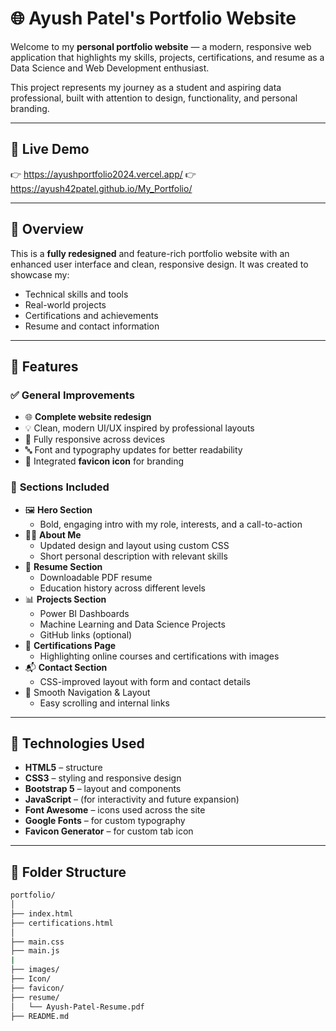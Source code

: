 # 🌐 Ayush Patel's Portfolio Website

Welcome to my **personal portfolio website** — a modern, responsive web application that highlights my skills, projects, certifications, and resume as a Data Science and Web Development enthusiast.

This project represents my journey as a student and aspiring data professional, built with attention to design, functionality, and personal branding.

---

## 🚀 Live Demo

👉 https://ayushportfolio2024.vercel.app/
👉 https://ayush42patel.github.io/My_Portfolio/

---

## 📌 Overview

This is a **fully redesigned** and feature-rich portfolio website with an enhanced user interface and clean, responsive design. It was created to showcase my:

- Technical skills and tools
- Real-world projects
- Certifications and achievements
- Resume and contact information

---

## 🧰 Features

### ✅ General Improvements
- 🌐 **Complete website redesign**
- 💡 Clean, modern UI/UX inspired by professional layouts
- 📱 Fully responsive across devices
- 🔤 Font and typography updates for better readability
- 🎯 Integrated **favicon icon** for branding

### 📄 **Sections Included**
- 🖼️ **Hero Section**  
  - Bold, engaging intro with my role, interests, and a call-to-action
- 🧑‍💼 **About Me**  
  - Updated design and layout using custom CSS  
  - Short personal description with relevant skills
- 📝 **Resume Section**  
  - Downloadable PDF resume  
  - Education history across different levels
- 📊 **Projects Section**  
  - Power BI Dashboards  
  - Machine Learning and Data Science Projects  
  - GitHub links (optional)
- 🏅 **Certifications Page**  
  - Highlighting online courses and certifications with images
- 📬 **Contact Section**  
  - CSS-improved layout with form and contact details
- 🧭 Smooth Navigation & Layout
  - Easy scrolling and internal links

---

## 🎨 Technologies Used

- **HTML5** – structure  
- **CSS3** – styling and responsive design  
- **Bootstrap 5** – layout and components  
- **JavaScript** – (for interactivity and future expansion)  
- **Font Awesome** – icons used across the site  
- **Google Fonts** – for custom typography  
- **Favicon Generator** – for custom tab icon

---

## 📂 Folder Structure

```bash
portfolio/
│
├── index.html
├── certifications.html
│
├── main.css
├── main.js
|
├── images/
├── Icon/
├── favicon/
├── resume/
│   └── Ayush-Patel-Resume.pdf
├── README.md
